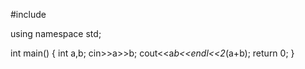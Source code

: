 #include <iostream>

using namespace std;

int main()
{
    int a,b;
    cin>>a>>b;
    cout<<a*b<<endl<<2*(a+b);
    return 0;
}
